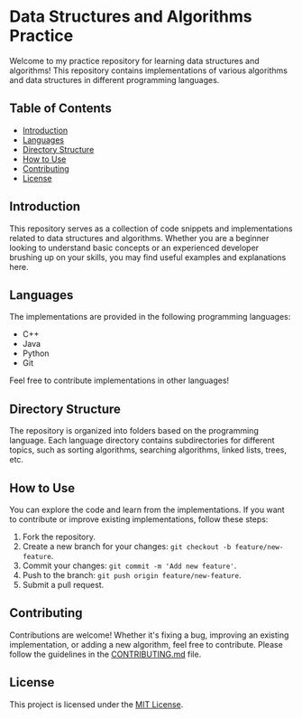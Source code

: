 # Data Structures and Algorithms Practice

Welcome to my practice repository for learning data structures and algorithms! This repository contains implementations of various algorithms and data structures in different programming languages.

## Table of Contents

- [Introduction](#introduction)
- [Languages](#languages)
- [Directory Structure](#directory-structure)
- [How to Use](#how-to-use)
- [Contributing](#contributing)
- [License](#license)

## Introduction

This repository serves as a collection of code snippets and implementations related to data structures and algorithms. Whether you are a beginner looking to understand basic concepts or an experienced developer brushing up on your skills, you may find useful examples and explanations here.

## Languages

The implementations are provided in the following programming languages:

- C++
- Java
- Python
- Git

Feel free to contribute implementations in other languages!

## Directory Structure

The repository is organized into folders based on the programming language. Each language directory contains subdirectories for different topics, such as sorting algorithms, searching algorithms, linked lists, trees, etc.


## How to Use

You can explore the code and learn from the implementations. If you want to contribute or improve existing implementations, follow these steps:

1. Fork the repository.
2. Create a new branch for your changes: `git checkout -b feature/new-feature`.
3. Commit your changes: `git commit -m 'Add new feature'`.
4. Push to the branch: `git push origin feature/new-feature`.
5. Submit a pull request.

## Contributing

Contributions are welcome! Whether it's fixing a bug, improving an existing implementation, or adding a new algorithm, feel free to contribute. Please follow the guidelines in the [CONTRIBUTING.md](CONTRIBUTING.md) file.

## License

This project is licensed under the [MIT License](LICENSE).
